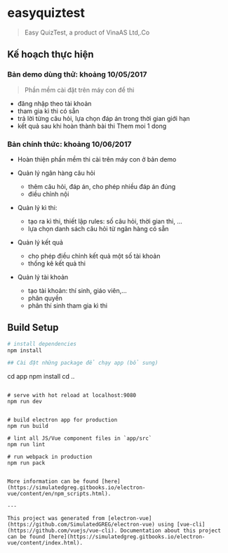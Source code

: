 # easyquiztest

> Easy QuizTest, a product of VinaAS Ltd,.Co

## Kế hoạch thực hiện
### Bản demo dùng thử: khoảng 10/05/2017
>  Phần mềm cài đặt trên máy con để thi 
  - đăng nhập theo tài khoản
  - tham gia kì thi có sẵn
  - trả lời từng câu hỏi, lựa chọn đáp án trong thời gian giới hạn
  - kết quả sau khi hoàn thành bài thi
Them moi 1 dong

### Bản chính thức:  khoảng 10/06/2017
 + Hoàn thiện phần mềm thi cài trên máy con ở bản demo
 
 + Quản lý ngân hàng câu hỏi
      - thêm câu hỏi, đáp án, cho phép nhiều đáp án đúng
      - điều chỉnh nội 
 + Quản lý kì thi:
   - tạo ra kì thi, thiết lập rules: số câu hỏi, thời gian thi, ...
   - lựa chọn danh sách câu hỏi từ ngân hàng có sẵn
 + Quản lý kết quả
   - cho phép điều chỉnh kết quả một số tài khoản
   - thống kê kết quả thi
 + Quản lý tài khoản 
   - tạo tài khoản: thí sinh, giáo viên,...
   - phân quyền 
   - phân thí sinh tham gia kì thi 

## Build Setup

``` bash
# install dependencies
npm install

## Cài đặt những package để chạy app (bổ sung)
```
cd app
npm install
cd ..
```

# serve with hot reload at localhost:9080
npm run dev


# build electron app for production
npm run build

# lint all JS/Vue component files in `app/src`
npm run lint

# run webpack in production
npm run pack


More information can be found [here](https://simulatedgreg.gitbooks.io/electron-vue/content/en/npm_scripts.html).

---

This project was generated from [electron-vue](https://github.com/SimulatedGREG/electron-vue) using [vue-cli](https://github.com/vuejs/vue-cli). Documentation about this project can be found [here](https://simulatedgreg.gitbooks.io/electron-vue/content/index.html).
